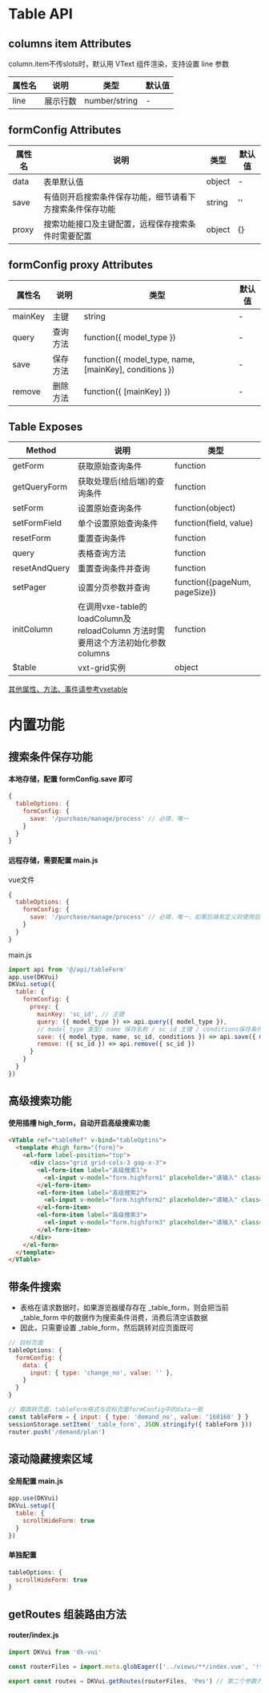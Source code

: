 # Table API

## columns item Attributes

column.item不传slots时，默认用 VText 组件渲染，支持设置 line 参数

| 属性名 | 说明     | 类型          | 默认值 |
| ------ | -------- | ------------- | ------ |
| line   | 展示行数 | number/string | -      |

## formConfig Attributes

| 属性名 | 说明                                                     | 类型   | 默认值 |
| ------ | -------------------------------------------------------- | ------ | ------ |
| data   | 表单默认值                                               | object | -      |
| save   | 有值则开启搜索条件保存功能，细节请看下方搜索条件保存功能 | string | ''     |
| proxy  | 搜索功能接口及主键配置，远程保存搜索条件时需要配置       | object | {}     |

## formConfig proxy Attributes

| 属性名  | 说明     | 类型                                                  | 默认值 |
| ------- | -------- | ----------------------------------------------------- | ------ |
| mainKey | 主键     | string                                                | -      |
| query   | 查询方法 | function({ model_type })                              | -      |
| save    | 保存方法 | function({ model_type, name, [mainKey], conditions }) | -      |
| remove  | 删除方法 | function({ [mainKey] })                               | -      |

## Table Exposes

| Method        | 说明                         | 类型                          |
| ------------- | ---------------------------- | ----------------------------- |
| getForm       | 获取原始查询条件             | function                      |
| getQueryForm  | 获取处理后(给后端)的查询条件 | function                      |
| setForm       | 设置原始查询条件             | function(object)              |
| setFormField  | 单个设置原始查询条件         | function(field, value)        |
| resetForm     | 重置查询条件                 | function                      |
| query         | 表格查询方法                 | function                      |
| resetAndQuery | 重置查询条件并查询           | function                      |
| setPager      | 设置分页参数并查询                 | function({pageNum, pageSize}) |
| initColumn    | 在调用vxe-table的 loadColumn及reloadColumn 方法时需要用这个方法初始化参数 columns                 | function                      |
| $table        | vxt-grid实例                 | object                        |

[其他属性、方法、事件请参考vxetable](https://vxetable.cn/#/grid/api)

# 内置功能


## 搜索条件保存功能

#### 本地存储，配置 formConfig.save 即可
  
```js
{
  tableOptions: {
    formConfig: {
      save: '/purchase/manage/process' // 必填，唯一
    }
  }
}
```

#### 远程存储，需要配置 main.js

vue文件
```js
{
  tableOptions: {
    formConfig: {
      save: '/purchase/manage/process' // 必填，唯一，如果后端有定义则使用后端提供的值
    }
  }
}
```

main.js
```js
import api from '@/api/tableForm'
app.use(DKVui)
DKVui.setup({
  table: {
    formConfig: {
      proxy: {
        mainKey: 'sc_id', // 主键
        query: ({ model_type }) => api.query({ model_type }),
        // model_type 类型/ name 保存名称 / sc_id 主键 / conditions保存条件
        save: ({ model_type, name, sc_id, conditions }) => api.save({ model_type, name, sc_id, conditions }),
        remove: ({ sc_id }) => api.remove({ sc_id })
      }
    }
  }
})
```

## 高级搜索功能

#### 使用插槽 high_form，自动开启高级搜索功能

```html
<VTable ref="tableRef" v-bind="tableOptins">
  <template #high_form="{form}">
    <el-form label-position="top">
      <div class="grid grid-cols-3 gap-x-3">
        <el-form-item label="高级搜索1">
          <el-input v-model="form.highform1" placeholder="请输入" class="w-full" />
        </el-form-item>
        <el-form-item label="高级搜索2">
          <el-input v-model="form.highform2" placeholder="请输入" class="w-full" />
        </el-form-item>
        <el-form-item label="高级搜索3">
          <el-input v-model="form.highform3" placeholder="请输入" class="w-full" />
        </el-form-item>
      </div>
    </el-form>
  </template>
</VTable>
```


## 带条件搜索

- 表格在请求数据时，如果游览器缓存存在 _table_form，则会把当前 _table_form 中的数据作为搜索条件消费，消费后清空该数据
- 因此，只需要设置 _table_form，然后跳转对应页面既可

```js
// 目标页面
tableOptions: {
  formConfig: {
    data: {
      input: { type: 'change_no', value: '' },
    }
  }
}

// 需跳转页面，tableForm格式与目标页面formConfig中的data一致
const tableForm = { input: { type: 'demand_no', value: '168168' } }
sessionStorage.setItem('_table_form', JSON.stringify({ tableForm }))
router.push('/demand/plan')
```

## 滚动隐藏搜索区域

#### 全局配置 main.js

```js
app.use(DKVui)
DKVui.setup({
  table: {
    scrollHideForm: true
  }
})
```

#### 单独配置

```js
tableOptions: {
  scrollHideForm: true
}
```

## getRoutes 组装路由方法

#### router/index.js

```js
import DKVui from 'dk-vui'

const routerFiles = import.meta.globEager(['../views/**/index.vue', '!**/components/**']) // 第二个参数为排除文件

export const routes = DKVui.getRoutes(routerFiles, 'Pms') // 第二个参数为路由名称前缀，如 Pms
```

<!-- - 基础页面为列表页，页面高度100%，溢出隐藏
- edit为true时为编辑页，横向溢出隐藏，纵向溢出为自动
- 编辑页保留滚动位置

## Table Exposes

| Method | 说明                                  | 类型    |
| ------ | ------------------------------------- | ------- |
| edit   | 是否为编辑页                          | boolean |
| footer | 为编辑页时底部固定区域配置 { offset } | object  |

## Table Events

| 事件名 | 说明                                  | 类型    |
| ------ | ------------------------------------- | ------- |
| edit   | 是否为编辑页                          | boolean |
| footer | 为编辑页时底部固定区域配置 { offset } | object  |
## Attributes

| 属性名 | 说明                                  | 类型    | 默认值 |
| ------ | ------------------------------------- | ------- | ------ |
| edit   | 是否为编辑页                          | boolean | —      |
| footer | 为编辑页时底部固定区域配置 { offset } | object  | {}     |

## Slots

| 插槽名 | 说明               |
| ------ | ------------------ |
| left   | 左侧区域           |
| footer | 编辑页底部固定区域 |

## 按钮

```js
<VPage>页面内容</VPage>
``` -->
